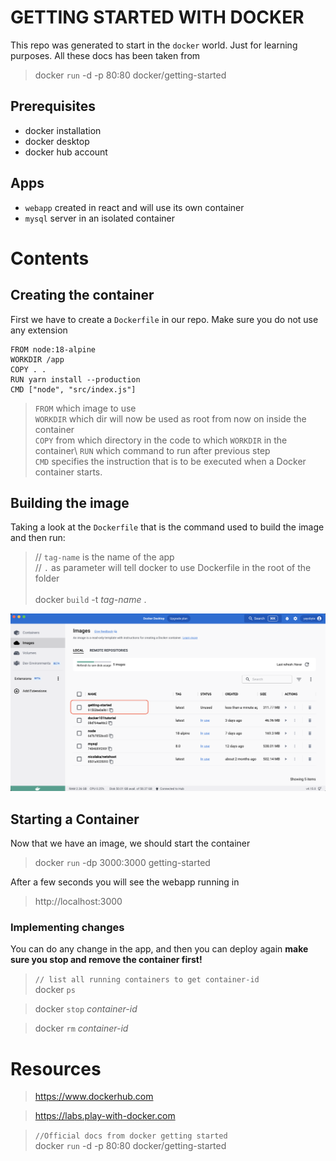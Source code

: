 # GETTING STARTED WITH DOCKER
This repo was generated to start in the `docker` world. Just for learning purposes.
All these docs has been taken from

> docker `run` -d -p 80:80 docker/getting-started

## Prerequisites
- docker installation
- docker desktop
- docker hub account

## Apps
- `webapp` created in react and will use its own container
- `mysql` server in an isolated container

# Contents
## Creating the container
First we have to create a `Dockerfile` in our repo. Make sure you do not use any extension

    FROM node:18-alpine 
    WORKDIR /app
    COPY . .
    RUN yarn install --production
    CMD ["node", "src/index.js"]

> `FROM` which image to use\
> `WORKDIR` which dir will now be used as root from now on inside the container\
> `COPY` from which directory in the code to which `WORKDIR` in the container\ 
> `RUN` which command to run after previous step\
> `CMD` specifies the instruction that is to be executed when a Docker container starts.


## Building the image
Taking a look at the `Dockerfile` that is the command used to build the image and then run:
> // `tag-name` is the name of the app\
> // `.` as parameter will tell docker to use Dockerfile in the root of the folder\
> \
> docker `build` -t *tag-name* .

![build](/docs/build.png "build")

## Starting a Container
Now that we have an image, we should start the container
> docker `run` -dp 3000:3000 getting-started

After a few seconds you will see the webapp running in
> http://localhost:3000

### Implementing changes
You can do any change in the app, and then you can deploy again
**make sure you stop and remove the container first!**

> `// list all running containers to get container-id`\
> docker `ps`

> docker `stop` *container-id*

> docker `rm` *container-id*


# Resources
> https://www.dockerhub.com

> https://labs.play-with-docker.com

> `//Official docs from docker getting started`\
> docker `run` -d -p 80:80 docker/getting-started

